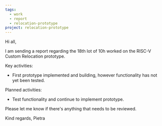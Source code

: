 ```yaml
---
tags:
  - work
  - report
  - relocation-prototype
project: relocation-prototype
---
```

Hi all,

I am sending a report regarding the 18th lot of 10h worked on the RISC-V Custom
Relocation prototype.

Key activities:
* First prototype implemented and building, however functionality has not yet
been tested.

Planned activities:
* Test functionality and continue to implement prototype.

Please let me know if there's anything that needs to be reviewed.

Kind regards,
Pietra
